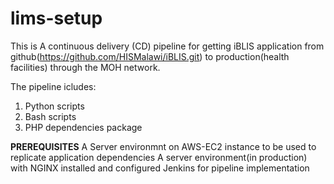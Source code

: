 # lims-setup
This is A continuous delivery (CD) pipeline for getting iBLIS application from github(https://github.com/HISMalawi/iBLIS.git)  to production(health facilities) through the MOH network.

The pipeline icludes:
  1. Python scripts
  2. Bash scripts
  3. PHP dependencies package 
  
  **PREREQUISITES**
  A Server environmnt on AWS-EC2 instance to be used to replicate application dependencies
  A server environment(in production) with NGINX installed and configured
  Jenkins for pipeline implementation
  
  
